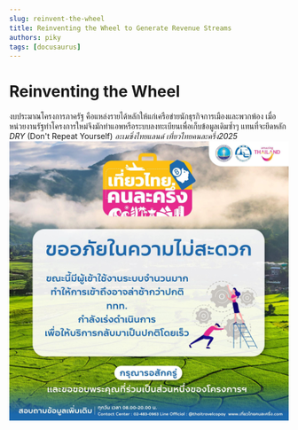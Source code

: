 ```yaml
---
slug: reinvent-the-wheel
title: Reinventing the Wheel to Generate Revenue Streams
authors: piky
tags: [docusaurus]
---
```

# Reinventing the Wheel
งบประมาณโครงการภาครัฐ คือแหล่งรายได้หลักให้แก่เครือข่ายนักธุรกิจการเมืองและพวกพ้อง เมื่อ หน่วยงานรัฐทำโครงการใหม่จึงมักทำแอพหรือระบบลงทะเบียนเพื่อเก็บข้อมูลเดิมซ้ำๆ แทนที่จะยึดหลัก *DRY* (Don't Repeat Yourself)
_อะเมซิ่งไทยแลนด์_
_เที่ยวไทยคนละครึ่ง2025_
![Amazing Thailand](./tat.jpeg)